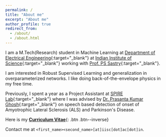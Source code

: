 ```yaml
---
permalink: /
title: "About me"
excerpt: "About me"
author_profile: true
redirect_from: 
  - /about/
  - /about.html
---
```


I am a M.Tech(Research) student in Machine Learning at [Department of Electrical Engineering](www.ee.iisc.ac.in){:target="_blank"} at [Indian Institute of Science](https://iisc.ac.in/){:target="_blank"} working with [Prof. PS Sastry](http://www.ee.iisc.ac.in/faculty/sastry/index.php){:target="_blank"}.

I am interested in Robust Supervised Learning and generalization in overparameterized networks. I like doing back-of-the-envelope physics in my free time.

Previously, I spent a year as a Project Assistant at [SPIRE Lab](https://spire.ee.iisc.ac.in/spire/index.php){:target="_blank"} where I was advised by [Dr. Prasanta Kumar Ghosh](http://www.ee.iisc.ac.in/new/people/faculty/prasantg/){:target="_blank"} on speech based detection of onset of Amyotrophic Lateral Sclerosis (ALS) and Parkinson's Disease.

Here is my [__Curriculum Vitae__](\files\deep-patel-cv.pdf){: .btn .btn--inverse}

Contact me at `<first_name><second_name>[at]iisc[dot]ac[dot]in`.
